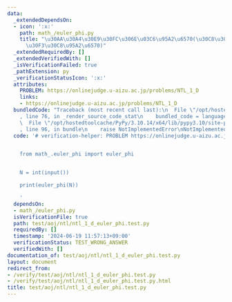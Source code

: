 ```yaml
---
data:
  _extendedDependsOn:
  - icon: ':x:'
    path: math_/euler_phi.py
    title: "\u30AA\u30A4\u30E9\u30FC\u306E\u03C6\u95A2\u6570(\u30C8\u30FC\u30B7\u30A7\
      \u30F3\u30C8\u95A2\u6570)"
  _extendedRequiredBy: []
  _extendedVerifiedWith: []
  _isVerificationFailed: true
  _pathExtension: py
  _verificationStatusIcon: ':x:'
  attributes:
    PROBLEM: https://onlinejudge.u-aizu.ac.jp/problems/NTL_1_D
    links:
    - https://onlinejudge.u-aizu.ac.jp/problems/NTL_1_D
  bundledCode: "Traceback (most recent call last):\n  File \"/opt/hostedtoolcache/PyPy/3.10.14/x64/lib/pypy3.10/site-packages/onlinejudge_verify/documentation/build.py\"\
    , line 76, in _render_source_code_stat\n    bundled_code = language.bundle(\n\
    \  File \"/opt/hostedtoolcache/PyPy/3.10.14/x64/lib/pypy3.10/site-packages/onlinejudge_verify/languages/python.py\"\
    , line 96, in bundle\n    raise NotImplementedError\nNotImplementedError\n"
  code: '# verification-helper: PROBLEM https://onlinejudge.u-aizu.ac.jp/problems/NTL_1_D


    from math_.euler_phi import euler_phi


    N = int(input())

    print(euler_phi(N))

    '
  dependsOn:
  - math_/euler_phi.py
  isVerificationFile: true
  path: test/aoj/ntl/ntl_1_d_euler_phi.test.py
  requiredBy: []
  timestamp: '2024-06-19 11:57:13+09:00'
  verificationStatus: TEST_WRONG_ANSWER
  verifiedWith: []
documentation_of: test/aoj/ntl/ntl_1_d_euler_phi.test.py
layout: document
redirect_from:
- /verify/test/aoj/ntl/ntl_1_d_euler_phi.test.py
- /verify/test/aoj/ntl/ntl_1_d_euler_phi.test.py.html
title: test/aoj/ntl/ntl_1_d_euler_phi.test.py
---
```

